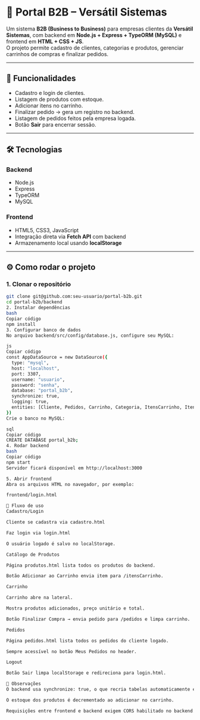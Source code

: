 # 🛒 Portal B2B – Versátil Sistemas

Um sistema **B2B (Business to Business)** para empresas clientes da **Versátil Sistemas**, com backend em **Node.js + Express + TypeORM (MySQL)** e frontend em **HTML + CSS + JS**.  
O projeto permite cadastro de clientes, categorias e produtos, gerenciar carrinhos de compras e finalizar pedidos.

---

## 🚀 Funcionalidades

- Cadastro e login de clientes.
- Listagem de produtos com estoque.
- Adicionar itens no carrinho.
- Finalizar pedido → gera um registro no backend.
- Listagem de pedidos feitos pela empresa logada.
- Botão **Sair** para encerrar sessão.

---

## 🛠️ Tecnologias

### Backend
- Node.js
- Express
- TypeORM
- MySQL

### Frontend
- HTML5, CSS3, JavaScript
- Integração direta via **Fetch API** com backend
- Armazenamento local usando **localStorage**

---

## ⚙️ Como rodar o projeto

### 1. Clonar o repositório
```bash
git clone git@github.com:seu-usuario/portal-b2b.git
cd portal-b2b/backend
2. Instalar dependências
bash
Copiar código
npm install
3. Configurar banco de dados
No arquivo backend/src/config/database.js, configure seu MySQL:

js
Copiar código
const AppDataSource = new DataSource({
  type: "mysql",
  host: "localhost",
  port: 3307,
  username: "usuario",
  password: "senha",
  database: "portal_b2b",
  synchronize: true,
  logging: true,
  entities: [Cliente, Pedidos, Carrinho, Categoria, ItensCarrinho, ItensPedidos, Produto],
})
Crie o banco no MySQL:

sql
Copiar código
CREATE DATABASE portal_b2b;
4. Rodar backend
bash
Copiar código
npm start
Servidor ficará disponível em http://localhost:3000

5. Abrir frontend
Abra os arquivos HTML no navegador, por exemplo:

frontend/login.html

🔑 Fluxo de uso
Cadastro/Login

Cliente se cadastra via cadastro.html

Faz login via login.html

O usuário logado é salvo no localStorage.

Catálogo de Produtos

Página produtos.html lista todos os produtos do backend.

Botão Adicionar ao Carrinho envia item para /itensCarrinho.

Carrinho

Carrinho abre na lateral.

Mostra produtos adicionados, preço unitário e total.

Botão Finalizar Compra → envia pedido para /pedidos e limpa carrinho.

Pedidos

Página pedidos.html lista todos os pedidos do cliente logado.

Sempre acessível no botão Meus Pedidos no header.

Logout

Botão Sair limpa localStorage e redireciona para login.html.

📌 Observações
O backend usa synchronize: true, o que recria tabelas automaticamente em desenvolvimento. Para produção, ajuste para false.

O estoque dos produtos é decrementado ao adicionar no carrinho.

Requisições entre frontend e backend exigem CORS habilitado no backend.

